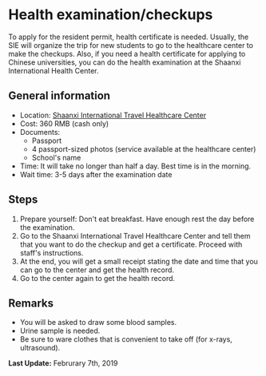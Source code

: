# Health examination/checkups
To apply for the resident permit, health certificate is needed. Usually, the SIE will organize the trip for new students to go to the healthcare center to make the checkups.
Also, if you need a health certificate for applying to Chinese universities, you can do the health examination at the Shaanxi International Health Center.

## General information
* Location: [Shaanxi International Travel Healthcare Center](../../locations/healthcare-center/README.md)
* Cost: 360 RMB (cash only)
* Documents:
  * Passport
  * 4 passport-sized photos (service available at the healthcare center)
  * School's name
* Time: It will take no longer than half a day. Best time is in the morning.
* Wait time: 3-5 days after the examination date

## Steps
1. Prepare yourself: Don't eat breakfast. Have enough rest the day before the examination.
2. Go to the Shaanxi International Travel Healthcare Center and tell them that you want to do the checkup and get a certificate. Proceed with staff's instructions.
3. At the end, you will get a small receipt stating the date and time that you can go to the center and get the health record.
4. Go to the center again to get the health record.

## Remarks
* You will be asked to draw some blood samples.
* Urine sample is needed.
* Be sure to ware clothes that is convenient to take off (for x-rays, ultrasound).

**Last Update:** Februrary 7th, 2019
